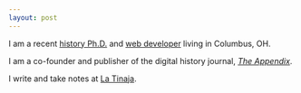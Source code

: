 ```yaml
---
layout: post
---
```


I am a recent [history Ph.D.](http://tinaja.computer/2014/10/28/abstract-making-the-ocean.html) and [web developer](http://foamgarden.com) living in Columbus, OH.

I am a co-founder and publisher of the digital history journal, [_The Appendix_](http://theappendix.net).

I write and take notes at [La Tinaja](http://tinaja.computer).